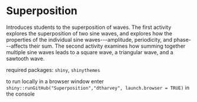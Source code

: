# Superposition

Introduces students to the superposition of waves. The first activity explores the superposition of two sine waves, and explores how the properties of the individual sine waves---amplitude, periodicity, and phase---affects their sum. The second activity examines how summing together multiple sine waves leads to a square wave, a triangular wave, and a sawtooth wave.

required packages: `shiny`, `shinythemes`

to run locally in a browser window enter `shiny::runGitHub("Superposition","dtharvey", launch.browser = TRUE)` in the console
